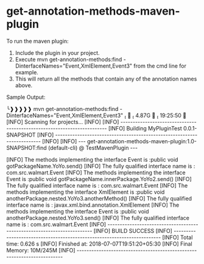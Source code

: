 # get-annotation-methods-maven-plugin

To run the maven plugin:
1. Include the plugin in your project.
2. Execute mvn get-annotation-methods:find -DinterfaceNames="Event,XmlElement,Event3" from the cmd line for example.
3. This will return all the methods that contain any of the annotation names above.

Sample Output:

╰❱❱❱❱❱ mvn get-annotation-methods:find -DinterfaceNames="Event,XmlElement,Event3"                                     4.87G   19:25:50 
[INFO] Scanning for projects...
[INFO]
[INFO] ------------------------------------------------------------------------
[INFO] Building MyPluginTest 0.0.1-SNAPSHOT
[INFO] ------------------------------------------------------------------------
[INFO]
[INFO] --- get-annotation-methods-maven-plugin:1.0-SNAPSHOT:find (default-cli) @ TestMavenPlugin ---

[INFO] The methods implementing the interface Event is :public void gotPackageName.YoYo.send()
[INFO] The fully qualified interface name is : com.src.walmart.Event
[INFO] The methods implementing the interface Event is :public void gotPackageName.innerPackage.YoYo2.send()
[INFO] The fully qualified interface name is : com.src.walmart.Event
[INFO] The methods implementing the interface XmlElement is :public void anotherPackage.nested.YoYo3.anotherMethod()
[INFO] The fully qualified interface name is : javax.xml.bind.annotation.XmlElement
[INFO] The methods implementing the interface Event is :public void anotherPackage.nested.YoYo3.send()
[INFO] The fully qualified interface name is : com.src.walmart.Event
[INFO] ------------------------------------------------------------------------
[INFO] BUILD SUCCESS
[INFO] ------------------------------------------------------------------------
[INFO] Total time: 0.626 s
[INFO] Finished at: 2018-07-07T19:51:20+05:30
[INFO] Final Memory: 10M/245M
[INFO] ------------------------------------------------------------------------

